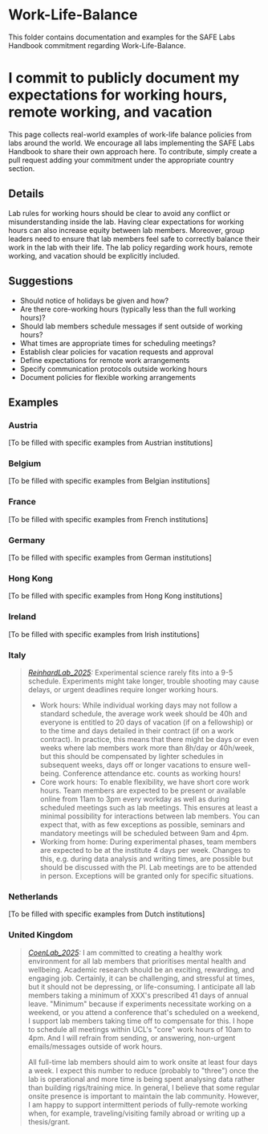 # Work-Life-Balance

This folder contains documentation and examples for the SAFE Labs Handbook commitment regarding Work-Life-Balance.

# I commit to publicly document my expectations for working hours, remote working, and vacation

This page collects real-world examples of work-life balance policies from labs around the world. We encourage all labs implementing the SAFE Labs Handbook to share their own approach here. To contribute, simply create a pull request adding your commitment under the appropriate country section.

## Details
Lab rules for working hours should be clear to avoid any conflict or misunderstanding inside the lab. Having clear expectations for working hours can also increase equity between lab members. Moreover, group leaders need to ensure that lab members feel safe to correctly balance their work in the lab with their life. The lab policy regarding work hours, remote working, and vacation should be explicitly included.

## Suggestions
- Should notice of holidays be given and how?
- Are there core-working hours (typically less than the full working hours)?
- Should lab members schedule messages if sent outside of working hours?
- What times are appropriate times for scheduling meetings?
- Establish clear policies for vacation requests and approval
- Define expectations for remote work arrangements
- Specify communication protocols outside working hours
- Document policies for flexible working arrangements

## Examples

### Austria
[To be filled with specific examples from Austrian institutions]

### Belgium
[To be filled with specific examples from Belgian institutions]

### France
[To be filled with specific examples from French institutions]

### Germany
[To be filled with specific examples from German institutions]

### Hong Kong
[To be filled with specific examples from Hong Kong institutions]

### Ireland
[To be filled with specific examples from Irish institutions]

### Italy
>_[ReinhardLab_2025](https://reinhardlab.org/philosophy):_ Experimental science rarely fits into a 9-5 schedule. Experiments might take longer, trouble shooting may cause delays, or urgent deadlines require longer working hours. 
>- Work hours: While individual working days may not follow a standard schedule, the average work week should be 40h and everyone is entitled to 20 days of vacation (if on a fellowship) or to the time and days detailed in their contract (if on a work contract). In practice, this means that there might be days or even weeks where lab members work more than 8h/day or 40h/week, but this should be compensated by lighter schedules in subsequent weeks, days off or longer vacations to ensure well-being. Conference attendance etc. counts as working hours!
>- Core work hours: To enable flexibility, we have short core work hours. Team members are expected to be present or available online from 11am to 3pm every workday as well as during scheduled meetings such as lab meetings. This ensures at least a minimal possibility for interactions between lab members. You can expect that, with as few exceptions as possible, seminars and mandatory meetings will be scheduled between 9am and 4pm. 
>- Working from home: During experimental phases, team members are expected to be at the institute 4 days per week. Changes to this, e.g. during data analysis and writing times, are possible but should be discussed with the PI. Lab meetings are to be attended in person. Exceptions will be granted only for specific situations.

### Netherlands
[To be filled with specific examples from Dutch institutions]

### United Kingdom
>_[CoenLab_2025](https://coen-lab.com/):_ I am committed to creating a healthy work environment for all lab members that prioritises mental health and wellbeing. Academic research should be an exciting, rewarding, and engaging job. Certainly, it can be challenging, and stressful at times, but it should not be depressing, or life-consuming. I anticipate all lab members taking a minimum of XXX's prescribed 41 days of annual leave. "Minimum" because if experiments necessitate working on a weekend, or you attend a conference that's scheduled on a weekend, I support lab members taking time off to compensate for this. I hope to schedule all meetings within UCL's "core" work hours of 10am to 4pm. And I will refrain from sending, or answering, non-urgent emails/messages outside of work hours.
>
>All full-time lab members should aim to work onsite at least four days a week. I expect this number to reduce (probably to "three") once the lab is operational and more time is being spent analysing data rather than building rigs/training mice. In general, I believe that some regular onsite presence is important to maintain the lab community. However, I am happy to support intermittent periods of fully-remote working when, for example, traveling/visiting family abroad or writing up a thesis/grant.
